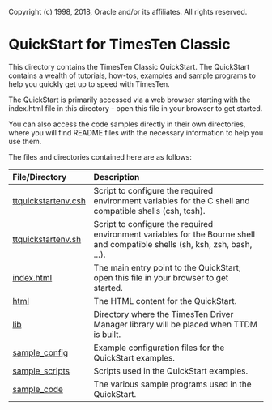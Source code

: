 Copyright (c) 1998, 2018, Oracle and/or its affiliates. All rights reserved.

# QuickStart for TimesTen Classic

This directory contains the TimesTen Classic QuickStart. The QuickStart contains a wealth of tutorials, how-tos, examples and sample programs to help you quickly get up to speed with TimesTen. 

The QuickStart is primarily accessed via a web browser starting with the index.html file in this directory - open this file in your browser to get started. 

You can also access the code samples directly in their own directories, where you will find README files with the necessary information to help you use them.

The files and directories contained here are as follows:

| File/Directory                               | Description                              |
| :------------------------------------------- | :----------                           |
| [ttquickstartenv.csh](./ttquickstartenv.csh) | Script to configure the required environment variables for the C shell and compatible shells (csh, tcsh). |
| [ttquickstartenv.sh](./ttquickstartenv.sh)   | Script to configure the required environment variables for the Bourne shell and compatible shells (sh, ksh, zsh, bash, ...). |
| [index.html](./index.html)   | The main entry point to the QuickStart; open this file in your browser to get started. |
| [html](./html)   | The HTML content for the QuickStart. |
| [lib](./lib)   | Directory where the TimesTen Driver Manager library will be placed when TTDM is built. |
| [sample_config](./sample_config)           | Example configuration files for the QuickStart examples. |
| [sample_scripts](./sample_scripts)           | Scripts used in the QuickStart examples. |
| [sample_code](./sample_code)                 | The various sample programs used in the QuickStart. |